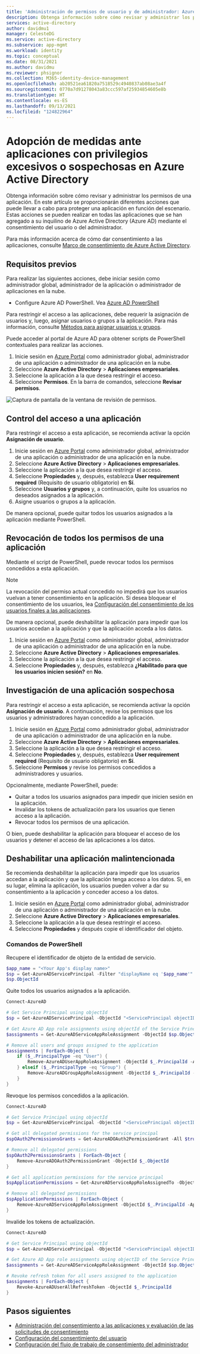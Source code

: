 ```yaml
---
title: 'Administración de permisos de usuario y de administrador: Azure Active Directory | Microsoft Docs'
description: Obtenga información sobre cómo revisar y administrar los permisos de una aplicación en Azure AD. Por ejemplo, revoque todos los permisos concedidos a una aplicación.
services: active-directory
author: davidmu1
manager: CelesteDG
ms.service: active-directory
ms.subservice: app-mgmt
ms.workload: identity
ms.topic: conceptual
ms.date: 08/31/2021
ms.author: davidmu
ms.reviewer: phsignor
ms.collection: M365-identity-device-management
ms.openlocfilehash: ab20521ea61820a7518529c4940837ab08ae3a4f
ms.sourcegitcommit: 0770a7d91278043a83ccc597af25934854605e8b
ms.translationtype: HT
ms.contentlocale: es-ES
ms.lasthandoff: 09/13/2021
ms.locfileid: "124822964"
---
```

# <a name="take-action-on-over-privileged-or-suspicious-applications-in-azure-active-directory"></a>Adopción de medidas ante aplicaciones con privilegios excesivos o sospechosas en Azure Active Directory

Obtenga información sobre cómo revisar y administrar los permisos de una aplicación. En este artículo se proporcionarán diferentes acciones que puede llevar a cabo para proteger una aplicación en función del escenario. Estas acciones se pueden realizar en todas las aplicaciones que se han agregado a su inquilino de Azure Active Directory (Azure AD) mediante el consentimiento del usuario o del administrador.

Para más información acerca de cómo dar consentimiento a las aplicaciones, consulte [Marco de consentimiento de Azure Active Directory](../develop/consent-framework.md).

## <a name="prerequisites"></a>Requisitos previos

Para realizar las siguientes acciones, debe iniciar sesión como administrador global, administrador de la aplicación o administrador de aplicaciones en la nube.

- Configure Azure AD PowerShell. Vea [Azure AD PowerShell](/powershell/azure/)

Para restringir el acceso a las aplicaciones, debe requerir la asignación de usuarios y, luego, asignar usuarios o grupos a la aplicación.  Para más información, consulte [Métodos para asignar usuarios y grupos](./assign-user-or-group-access-portal.md).

Puede acceder al portal de Azure AD para obtener scripts de PowerShell contextuales para realizar las acciones.

1. Inicie sesión en [Azure Portal](https://portal.azure.com) como administrador global, administrador de una aplicación o administrador de una aplicación en la nube.
2. Seleccione **Azure Active Directory** > **Aplicaciones empresariales**.
3. Seleccione la aplicación a la que desea restringir el acceso.
4. Seleccione **Permisos**. En la barra de comandos, seleccione **Revisar permisos**.

![Captura de pantalla de la ventana de revisión de permisos.](./media/manage-application-permissions/review-permissions.png)

## <a name="control-access-to-an-application"></a>Control del acceso a una aplicación

Para restringir el acceso a esta aplicación, se recomienda activar la opción **Asignación de usuario**.

1. Inicie sesión en [Azure Portal](https://portal.azure.com) como administrador global, administrador de una aplicación o administrador de una aplicación en la nube.
2. Seleccione **Azure Active Directory** > **Aplicaciones empresariales**.
3. Seleccione la aplicación a la que desea restringir el acceso.
4. Seleccione **Propiedades** y, después, establezca **User requirement required** (Requisito de usuario obligatorio) en **Sí**.
5. Seleccione **Usuarios y grupos** y, a continuación, quite los usuarios no deseados asignados a la aplicación.
6. Asigne usuarios o grupos a la aplicación.

De manera opcional, puede quitar todos los usuarios asignados a la aplicación mediante PowerShell.

## <a name="revoke-all-permissions-for-an-application"></a>Revocación de todos los permisos de una aplicación

Mediante el script de PowerShell, puede revocar todos los permisos concedidos a esta aplicación.

> [!NOTE]
> La revocación del permiso actual concedido no impedirá que los usuarios vuelvan a tener consentimiento en la aplicación. Si desea bloquear el consentimiento de los usuarios, lea [Configuración del consentimiento de los usuarios finales a las aplicaciones](configure-user-consent.md).

De manera opcional, puede deshabilitar la aplicación para impedir que los usuarios accedan a la aplicación y que la aplicación acceda a los datos.

1. Inicie sesión en [Azure Portal](https://portal.azure.com) como administrador global, administrador de una aplicación o administrador de una aplicación en la nube.
2. Seleccione **Azure Active Directory** > **Aplicaciones empresariales**.
3. Seleccione la aplicación a la que desea restringir el acceso.
4. Seleccione **Propiedades** y, después, establezca **¿Habilitado para que los usuarios inicien sesión?** en **No**.

## <a name="investigate-a-suspicious-application"></a>Investigación de una aplicación sospechosa

Para restringir el acceso a esta aplicación, se recomienda activar la opción **Asignación de usuario**. A continuación, revise los permisos que los usuarios y administradores hayan concedido a la aplicación.

1. Inicie sesión en [Azure Portal](https://portal.azure.com) como administrador global, administrador de una aplicación o administrador de una aplicación en la nube.
2. Seleccione **Azure Active Directory** > **Aplicaciones empresariales**.
3. Seleccione la aplicación a la que desea restringir el acceso.
4. Seleccione **Propiedades** y, después, establezca **User requirement required** (Requisito de usuario obligatorio) en **Sí**.
5. Seleccione **Permisos** y revise los permisos concedidos a administradores y usuarios.

Opcionalmente, mediante PowerShell, puede:

- Quitar a todos los usuarios asignados para impedir que inicien sesión en la aplicación.
- Invalidar los tokens de actualización para los usuarios que tienen acceso a la aplicación.
- Revocar todos los permisos de una aplicación.

O bien, puede deshabilitar la aplicación para bloquear el acceso de los usuarios y detener el acceso de las aplicaciones a los datos.

## <a name="disable-a-malicious-application"></a>Deshabilitar una aplicación malintencionada

Se recomienda deshabilitar la aplicación para impedir que los usuarios accedan a la aplicación y que la aplicación tenga acceso a los datos. Si, en su lugar, elimina la aplicación, los usuarios pueden volver a dar su consentimiento a la aplicación y conceder acceso a los datos.

1. Inicie sesión en [Azure Portal](https://portal.azure.com) como administrador global, administrador de una aplicación o administrador de una aplicación en la nube.
2. Seleccione **Azure Active Directory** > **Aplicaciones empresariales**.
3. Seleccione la aplicación a la que desea restringir el acceso.
4. Seleccione **Propiedades** y después copie el identificador del objeto.

### <a name="powershell-commands"></a>Comandos de PowerShell

Recupere el identificador de objeto de la entidad de servicio.

   ```powershell
   $app_name = "<Your App's display name>"
   $sp = Get-AzureADServicePrincipal -Filter "displayName eq '$app_name'"
   $sp.ObjectId
   ```

Quite todos los usuarios asignados a la aplicación.

```powershell
Connect-AzureAD

# Get Service Principal using objectId
$sp = Get-AzureADServicePrincipal -ObjectId "<ServicePrincipal objectID>"

# Get Azure AD App role assignments using objectId of the Service Principal
$assignments = Get-AzureADServiceAppRoleAssignment -ObjectId $sp.ObjectId -All $true

# Remove all users and groups assigned to the application
$assignments | ForEach-Object {
    if ($_.PrincipalType -eq "User") {
        Remove-AzureADUserAppRoleAssignment -ObjectId $_.PrincipalId -AppRoleAssignmentId $_.ObjectId
    } elseif ($_.PrincipalType -eq "Group") {
        Remove-AzureADGroupAppRoleAssignment -ObjectId $_.PrincipalId -AppRoleAssignmentId $_.ObjectId
    }
}
```

Revoque los permisos concedidos a la aplicación.

```powershell
Connect-AzureAD

# Get Service Principal using objectId
$sp = Get-AzureADServicePrincipal -ObjectId "<ServicePrincipal objectID>"

# Get all delegated permissions for the service principal
$spOAuth2PermissionsGrants = Get-AzureADOAuth2PermissionGrant -All $true| Where-Object { $_.clientId -eq $sp.ObjectId }

# Remove all delegated permissions
$spOAuth2PermissionsGrants | ForEach-Object {
    Remove-AzureADOAuth2PermissionGrant -ObjectId $_.ObjectId
}

# Get all application permissions for the service principal
$spApplicationPermissions = Get-AzureADServiceAppRoleAssignedTo -ObjectId $sp.ObjectId -All $true | Where-Object { $_.PrincipalType -eq "ServicePrincipal" }

# Remove all delegated permissions
$spApplicationPermissions | ForEach-Object {
    Remove-AzureADServiceAppRoleAssignment -ObjectId $_.PrincipalId -AppRoleAssignmentId $_.objectId
}
```

Invalide los tokens de actualización.

```powershell
Connect-AzureAD

# Get Service Principal using objectId
$sp = Get-AzureADServicePrincipal -ObjectId "<ServicePrincipal objectID>"

# Get Azure AD App role assignments using objectID of the Service Principal
$assignments = Get-AzureADServiceAppRoleAssignment -ObjectId $sp.ObjectId -All $true | Where-Object {$_.PrincipalType -eq "User"}

# Revoke refresh token for all users assigned to the application
$assignments | ForEach-Object {
    Revoke-AzureADUserAllRefreshToken -ObjectId $_.PrincipalId
}
```

## <a name="next-steps"></a>Pasos siguientes

- [Administración del consentimiento a las aplicaciones y evaluación de las solicitudes de consentimiento](manage-consent-requests.md)
- [Configuración del consentimiento del usuario](configure-user-consent.md)
- [Configuración del flujo de trabajo de consentimiento del administrador](configure-admin-consent-workflow.md)